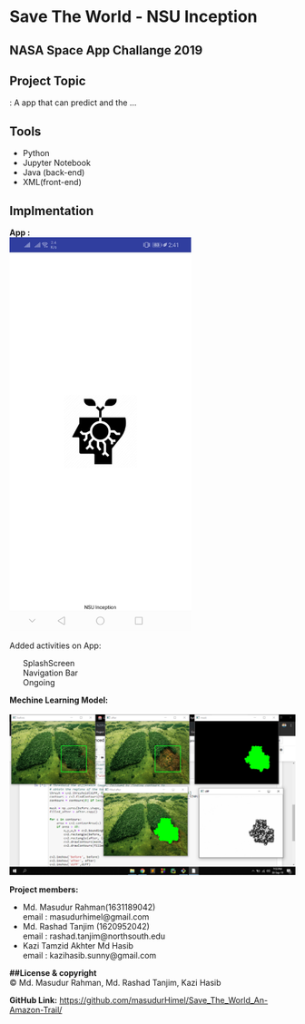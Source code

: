 # Save The World - NSU Inception

<h2>NASA Space App Challange 2019</h2>

<h2>Project Topic</h2>: 
A app that can predict and the ...

<h2>Tools</h2>
<ul>
  <li>Python</li>
  <li>Jupyter Notebook</li>
  <li>Java (back-end)</li>
  <li>XML(front-end)</li>
</ul>

<h2>Implmentation</h2>
<b>App :</b><br>
<img src="/Resources/Splash_Screen.jpg" width="320">

Added activities on App:<br>
<ul>
  SplashScreen<br>
  Navigation Bar<br>
  Ongoing<br>
</ul>

<b>Mechine Learning Model:</b> <br><br>
![](Resources/ML_model.png)


<b>Project members:</b>
<ul>
<li>
Md. Masudur Rahman(1631189042)<br>
email : masudurhimel@gmail.com
</li>
<li>
Md. Rashad Tanjim (1620952042)<br>	
email : rashad.tanjim@northsouth.edu
</li>
<li>
Kazi Tamzid Akhter Md Hasib<br>
email : kazihasib.sunny@gmail.com
</li>
</ul>

<b>##License & copyright</b><br>
© Md. Masudur Rahman, Md. Rashad Tanjim, Kazi Hasib <br>

<b>GitHub Link:</b> <a>https://github.com/masudurHimel/Save_The_World_An-Amazon-Trail/</a>
